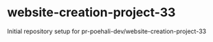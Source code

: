 # website-creation-project-33

Initial repository setup for pr-poehali-dev/website-creation-project-33